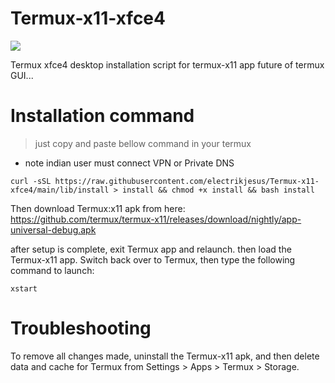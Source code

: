 # Termux-x11-xfce4

<img src="lib/Picsart_23-11-09_06-10-19-044.jpg"/>



Termux xfce4 desktop installation script for termux-x11 app future of termux GUI...
# Installation command
> just copy and paste bellow command in your termux
* note indian user must connect VPN or Private DNS

```
curl -sSL https://raw.githubusercontent.com/electrikjesus/Termux-x11-xfce4/main/lib/install > install && chmod +x install && bash install
```
Then download Termux:x11 apk from here:
https://github.com/termux/termux-x11/releases/download/nightly/app-universal-debug.apk

after setup is complete, exit Termux app and relaunch. then load the Termux-x11 app. 
Switch back over to Termux, then type the following command to launch:

```
xstart
```

# Troubleshooting

To remove all changes made, uninstall the Termux-x11 apk, and then delete data and cache for Termux from Settings > Apps > Termux > Storage.